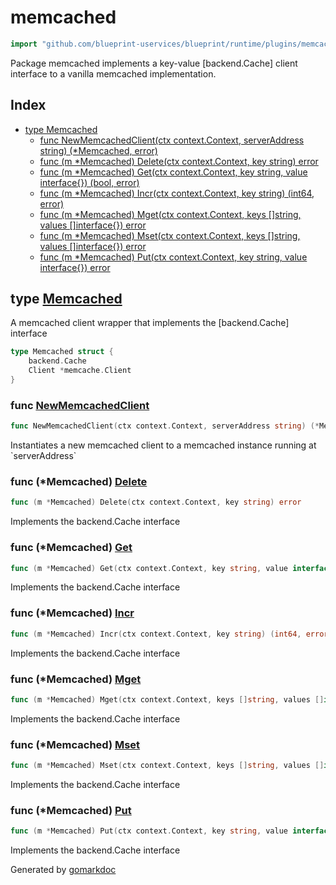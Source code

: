 <!-- Code generated by gomarkdoc. DO NOT EDIT -->

# memcached

```go
import "github.com/blueprint-uservices/blueprint/runtime/plugins/memcached"
```

Package memcached implements a key\-value \[backend.Cache\] client interface to a vanilla memcached implementation.

## Index

- [type Memcached](<#Memcached>)
  - [func NewMemcachedClient\(ctx context.Context, serverAddress string\) \(\*Memcached, error\)](<#NewMemcachedClient>)
  - [func \(m \*Memcached\) Delete\(ctx context.Context, key string\) error](<#Memcached.Delete>)
  - [func \(m \*Memcached\) Get\(ctx context.Context, key string, value interface\{\}\) \(bool, error\)](<#Memcached.Get>)
  - [func \(m \*Memcached\) Incr\(ctx context.Context, key string\) \(int64, error\)](<#Memcached.Incr>)
  - [func \(m \*Memcached\) Mget\(ctx context.Context, keys \[\]string, values \[\]interface\{\}\) error](<#Memcached.Mget>)
  - [func \(m \*Memcached\) Mset\(ctx context.Context, keys \[\]string, values \[\]interface\{\}\) error](<#Memcached.Mset>)
  - [func \(m \*Memcached\) Put\(ctx context.Context, key string, value interface\{\}\) error](<#Memcached.Put>)


<a name="Memcached"></a>
## type [Memcached](<https://github.com/blueprint-uservices/blueprint/blob/main/runtime/plugins/memcached/cache.go#L14-L17>)

A memcached client wrapper that implements the \[backend.Cache\] interface

```go
type Memcached struct {
    backend.Cache
    Client *memcache.Client
}
```

<a name="NewMemcachedClient"></a>
### func [NewMemcachedClient](<https://github.com/blueprint-uservices/blueprint/blob/main/runtime/plugins/memcached/cache.go#L20>)

```go
func NewMemcachedClient(ctx context.Context, serverAddress string) (*Memcached, error)
```

Instantiates a new memcached client to a memcached instance running at \`serverAddress\`

<a name="Memcached.Delete"></a>
### func \(\*Memcached\) [Delete](<https://github.com/blueprint-uservices/blueprint/blob/main/runtime/plugins/memcached/cache.go#L56>)

```go
func (m *Memcached) Delete(ctx context.Context, key string) error
```

Implements the backend.Cache interface

<a name="Memcached.Get"></a>
### func \(\*Memcached\) [Get](<https://github.com/blueprint-uservices/blueprint/blob/main/runtime/plugins/memcached/cache.go#L38>)

```go
func (m *Memcached) Get(ctx context.Context, key string, value interface{}) (bool, error)
```

Implements the backend.Cache interface

<a name="Memcached.Incr"></a>
### func \(\*Memcached\) [Incr](<https://github.com/blueprint-uservices/blueprint/blob/main/runtime/plugins/memcached/cache.go#L50>)

```go
func (m *Memcached) Incr(ctx context.Context, key string) (int64, error)
```

Implements the backend.Cache interface

<a name="Memcached.Mget"></a>
### func \(\*Memcached\) [Mget](<https://github.com/blueprint-uservices/blueprint/blob/main/runtime/plugins/memcached/cache.go#L61>)

```go
func (m *Memcached) Mget(ctx context.Context, keys []string, values []interface{}) error
```

Implements the backend.Cache interface

<a name="Memcached.Mset"></a>
### func \(\*Memcached\) [Mset](<https://github.com/blueprint-uservices/blueprint/blob/main/runtime/plugins/memcached/cache.go#L78>)

```go
func (m *Memcached) Mset(ctx context.Context, keys []string, values []interface{}) error
```

Implements the backend.Cache interface

<a name="Memcached.Put"></a>
### func \(\*Memcached\) [Put](<https://github.com/blueprint-uservices/blueprint/blob/main/runtime/plugins/memcached/cache.go#L29>)

```go
func (m *Memcached) Put(ctx context.Context, key string, value interface{}) error
```

Implements the backend.Cache interface

Generated by [gomarkdoc](<https://github.com/princjef/gomarkdoc>)
